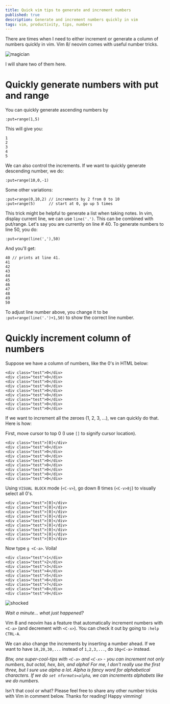 ```yaml
---
title: Quick vim tips to generate and increment numbers
published: true
description: Generate and increment numbers quickly in vim
tags: vim, productivity, tips, numbers
---
```


There are times when I need to either increment or generate a column of numbers quickly in vim. Vim 8/ neovim comes with useful number tricks.

![magician](https://media.giphy.com/media/KmIR3x7UG4cFy/giphy.gif)

I will share two of them here.

# Quickly generate numbers with put and range

You can quickly generate ascending numbers by

```
:put=range(1,5)
```
This will give you:

```
1
2
3
4
5
```

We can also control the increments. If we want to quickly generate descending number, we do:

```
:put=range(10,0,-1)
```

Some other variations:

```
:put=range(0,10,2) // increments by 2 from 0 to 10 
:put=range(5)      // start at 0, go up 5 times
```

This trick might be helpful to generate a list when taking notes. In vim, display current line, we can use `line('.')`. This can be combined with put/range. Let's say you are currently on line # 40. To generate numbers to line 50, you do:

```
:put=range(line(','),50)
```

And you'll get:

```
40 // prints at line 41.
41
42
43
44
45
46
47
48
49
50
```

To adjust line number above, you change it to be `:put=range(line('.')+1,50)` to show the correct line number.

# Quickly increment column of numbers

Suppose we have a column of numbers, like the 0's in HTML below:

```
<div class="test">0</div>
<div class="test">0</div>
<div class="test">0</div>
<div class="test">0</div>
<div class="test">0</div>
<div class="test">0</div>
<div class="test">0</div>
<div class="test">0</div>
<div class="test">0</div>
```

If we want to increment all the zeroes (1, 2, 3, ...), we can quickly do that. Here is how:

First, move cursor to top 0 (I use `[]` to signify cursor location).

```
<div class="test">[0]</div>
<div class="test">0</div>
<div class="test">0</div>
<div class="test">0</div>
<div class="test">0</div>
<div class="test">0</div>
<div class="test">0</div>
<div class="test">0</div>
<div class="test">0</div>
```

Using `VISUAL BLOCK` mode (`<C-v>`), go down 8 times (`<C-v>8j`) to visually select all 0's.

```
<div class="test">[0]</div>
<div class="test">[0]</div>
<div class="test">[0]</div>
<div class="test">[0]</div>
<div class="test">[0]</div>
<div class="test">[0]</div>
<div class="test">[0]</div>
<div class="test">[0]</div>
<div class="test">[0]</div>
```

Now type `g <C-a>`. Voila!

```
<div class="test">1</div>
<div class="test">2</div>
<div class="test">3</div>
<div class="test">4</div>
<div class="test">5</div>
<div class="test">6</div>
<div class="test">7</div>
<div class="test">8</div>
<div class="test">9</div>
```

![shocked](https://media.giphy.com/media/Ki9ZNTNS7aC9q/giphy.gif)

_Wait a minute... what just happened?_

Vim 8 and neovim has a feature that automatically increment numbers with `<C-a>` (and decrement with `<C-x>`). You can check it out by going to `:help CTRL-A`.

We can also change the increments by inserting a number ahead. If we want to have `10,20,30,...` instead of `1,2,3,...`, do `10g<C-a>` instead.

_Btw, one super-cool-tips with `<C-a>` and `<C-x>` - you can increment not only numbers, but octal, hex, bin, and alpha! For me, I don't really use the first three, but I sure use alpha a lot. Alpha is fancy word for *alpha*betical characters. If we do `set nformats=alpha`, we can increments alphabets like we do numbers._

Isn't that cool or what? Please feel free to share any other number tricks with Vim in comment below. Thanks for reading! Happy vimming!